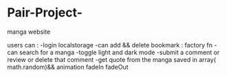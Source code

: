 # Pair-Project-
manga website 

users can :	
-login localstorage
-can add && delete bookmark : factory fn
-can search for a manga
-toggle light and dark mode
-submit a comment or review or delete that comment
-get quote from the manga saved in array( math.random)&& animation fadeIn fadeOut
